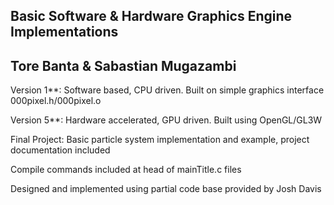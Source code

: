 ## Basic Software & Hardware Graphics Engine Implementations ##
## Tore Banta & Sabastian Mugazambi ##

Version 1**: Software based, CPU driven. Built on simple graphics interface 000pixel.h/000pixel.o

Version 5**: Hardware accelerated, GPU driven. Built using OpenGL/GL3W

Final Project: Basic particle system implementation and example, project documentation included

Compile commands included at head of mainTitle.c files

Designed and implemented using partial code base provided by Josh Davis
